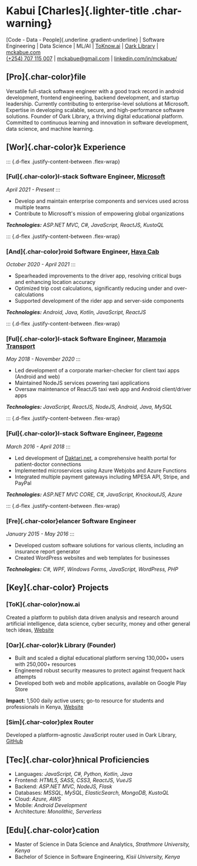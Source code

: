 # Kabui [Charles]{.lighter-title .char-warning}
[Code - Data - People]{.underline .gradient-underline} | Software Engineering | Data Science | ML/AI | [ToKnow.ai](https://toknow.ai/) | [Oark Library](https://oarklibrary.com/) | [mckabue.com](https://mckabue.com/)\
[(+254) 707 115 007](tel:+254707115007) | [mckabue@gmail.com](mailto:mckabue@gmail.com) | [linkedin.com/in/mckabue/](https://www.linkedin.com/in/mckabue/)

## [Pro]{.char-color}file
Versatile full-stack software engineer with a good track record in android development, frontend engineering, backend development, and startup leadership. Currently contributing to enterprise-level solutions at Microsoft. Expertise in developing scalable, secure, and high-performance software solutions. Founder of Oark Library, a thriving digital educational platform. Committed to continuous learning and innovation in software development, data science, and machine learning.

## [Wor]{.char-color}k Experience

::: {.d-flex .justify-content-between .flex-wrap}
### [Ful]{.char-color}l-stack Software Engineer, [Microsoft](https://www.linkedin.com/company/microsoft/)
*April 2021 - Present*
:::

  - Develop and maintain enterprise components and services used across multiple teams
  - Contribute to Microsoft's mission of empowering global organizations

***Technologies:** ASP.NET MVC, C#, JavaScript, ReactJS, KustoQL*

::: {.d-flex .justify-content-between .flex-wrap}
### [And]{.char-color}roid Software Engineer, [Hava Cab](https://www.linkedin.com/company/hava-cab/about/)
*October 2020 - April 2021*
:::
- Spearheaded improvements to the driver app, resolving critical bugs and enhancing location accuracy
- Optimized trip cost calculations, significantly reducing under and over-calculations
- Supported development of the rider app and server-side components

***Technologies:** Android, Java, Kotlin, JavaScript, ReactJS*

::: {.d-flex .justify-content-between .flex-wrap}
### [Ful]{.char-color}l-stack Software Engineer, [Maramoja Transport](https://www.linkedin.com/company/maramoja-transport-ltd/)
*May 2018 - November 2020*
:::
  - Led development of a corporate marker-checker for client taxi apps (Android and web)
  - Maintained NodeJS services powering taxi applications
  - Oversaw maintenance of ReactJS taxi web app and Android client/driver apps

***Technologies:** JavaScript, ReactJS, NodeJS, Android, Java, MySQL*

::: {.d-flex .justify-content-between .flex-wrap}
### [Ful]{.char-color}l-stack Software Engineer, [Pageone](https://www.linkedin.com/company/page-one-seo-&-online-marketing-ltd-/)
*March 2016 - April 2018*
:::
  - Led development of [Daktari.net](https://web.archive.org/web/20190123091300/https://daktari.net/), a comprehensive health portal for patient-doctor connections
  - Implemented microservices using Azure Webjobs and Azure Functions
  - Integrated multiple payment gateways including MPESA API, Stripe, and PayPal

***Technologies:** ASP.NET MVC CORE, C#, JavaScript, KnockoutJS, Azure*

::: {.d-flex .justify-content-between .flex-wrap}
### [Fre]{.char-color}elancer Software Engineer
*January 2015 - May 2016*
:::
  - Developed custom software solutions for various clients, including an insurance report generator
  - Created WordPress websites and web templates for businesses

***Technologies:** C#, WPF, Windows Forms, JavaScript, WordPress, PHP*

## [Key]{.char-color} Projects

### [ToK]{.char-color}now.ai
Created a platform to publish data driven analysis and research around artificial intelligence, data science, cyber security, money and other general tech ideas, [Website](https://toknow.ai/)

### [Oar]{.char-color}k Library (Founder)
- Built and scaled a digital educational platform serving 130,000+ users with 250,000+ resources
- Engineered robust security measures to protect against frequent hack attempts
- Developed both web and mobile applications, available on Google Play Store

**Impact:** 1,500 daily active users; go-to resource for students and professionals in Kenya, [Website](http://oarklibrary.com/)

### [Sim]{.char-color}plex Router
Developed a platform-agnostic JavaScript router used in Oark Library, [GitHub](https://github.com/McKabue/simplex-router)

## [Tec]{.char-color}hnical Proficiencies
- Languages: *JavaScript, C#, Python, Kotlin, Java*
- Frontend: *HTML5, SASS, CSS3, ReactJS, VueJS*
- Backend: *ASP.NET MVC, NodeJS, Flask*
- Databases: *MSSQL, MySQL, ElasticSearch, MongoDB, KustoQL*
- Cloud: *Azure, AWS*
- Mobile: *Android Development*
- Architecture: *Monolithic, Serverless*

## [Edu]{.char-color}cation
- Master of Science in Data Science and Analytics, *Strathmore University, Kenya*
- Bachelor of Science in Software Engineering, *Kisii University, Kenya*